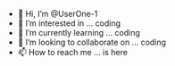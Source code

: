 - 👋 Hi, I’m @UserOne-1
- 👀 I’m interested in ... coding 
- 🌱 I’m currently learning ... coding
- 💞️ I’m looking to collaborate on ... coding
- 📫 How to reach me ... is here

<!---
UserOne-1/UserOne-1 is a ✨ special ✨ repository because its `README.md` (this file) appears on your GitHub profile.
You can click the Preview link to take a look at your changes.
--->
